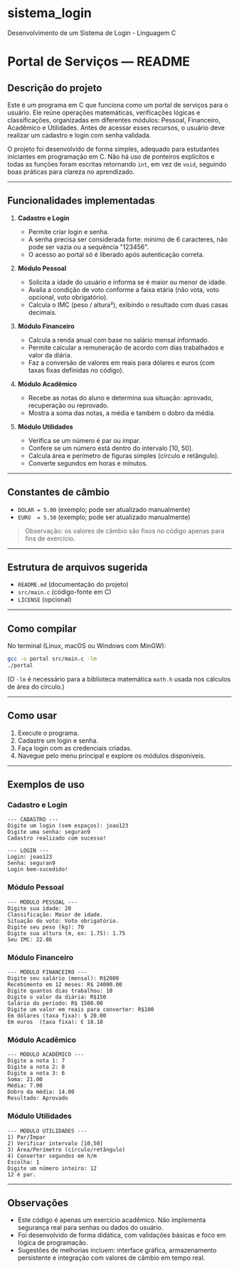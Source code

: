 # sistema_login
Desenvolvimento de um Sistema de Login - Linguagem C



# Portal de Serviços — README

## Descrição do projeto

Este é um programa em C que funciona como um portal de serviços para o usuário. Ele reúne operações matemáticas, verificações lógicas e classificações, organizadas em diferentes módulos: Pessoal, Financeiro, Acadêmico e Utilidades. Antes de acessar esses recursos, o usuário deve realizar um cadastro e login com senha validada.

O projeto foi desenvolvido de forma simples, adequado para estudantes iniciantes em programação em C. Não há uso de ponteiros explícitos e todas as funções foram escritas retornando `int`, em vez de `void`, seguindo boas práticas para clareza no aprendizado.

---

## Funcionalidades implementadas

1. **Cadastro e Login**

   * Permite criar login e senha.
   * A senha precisa ser considerada forte: mínimo de 6 caracteres, não pode ser vazia ou a sequência "123456".
   * O acesso ao portal só é liberado após autenticação correta.

2. **Módulo Pessoal**

   * Solicita a idade do usuário e informa se é maior ou menor de idade.
   * Avalia a condição de voto conforme a faixa etária (não vota, voto opcional, voto obrigatório).
   * Calcula o IMC (peso / altura²), exibindo o resultado com duas casas decimais.

3. **Módulo Financeiro**

   * Calcula a renda anual com base no salário mensal informado.
   * Permite calcular a remuneração de acordo com dias trabalhados e valor da diária.
   * Faz a conversão de valores em reais para dólares e euros (com taxas fixas definidas no código).

4. **Módulo Acadêmico**

   * Recebe as notas do aluno e determina sua situação: aprovado, recuperação ou reprovado.
   * Mostra a soma das notas, a média e também o dobro da média.

5. **Módulo Utilidades**

   * Verifica se um número é par ou ímpar.
   * Confere se um número está dentro do intervalo \[10, 50].
   * Calcula área e perímetro de figuras simples (círculo e retângulo).
   * Converte segundos em horas e minutos.

---

## Constantes de câmbio

* `DOLAR = 5.00` (exemplo; pode ser atualizado manualmente)
* `EURO  = 5.50` (exemplo; pode ser atualizado manualmente)

> Observação: os valores de câmbio são fixos no código apenas para fins de exercício.

---

## Estrutura de arquivos sugerida

* `README.md` (documentação do projeto)
* `src/main.c` (código-fonte em C)
* `LICENSE` (opcional)

---

## Como compilar

No terminal (Linux, macOS ou Windows com MinGW):

```bash
gcc -o portal src/main.c -lm
./portal
```

(O `-lm` é necessário para a biblioteca matemática `math.h` usada nos cálculos de área do círculo.)

---

## Como usar

1. Execute o programa.
2. Cadastre um login e senha.
3. Faça login com as credenciais criadas.
4. Navegue pelo menu principal e explore os módulos disponíveis.

---

## Exemplos de uso

### Cadastro e Login

```text
--- CADASTRO ---
Digite um login (sem espaços): joao123
Digite uma senha: seguran9
Cadastro realizado com sucesso!

--- LOGIN ---
Login: joao123
Senha: seguran9
Login bem-sucedido!
```

### Módulo Pessoal

```text
--- MÓDULO PESSOAL ---
Digite sua idade: 20
Classificação: Maior de idade.
Situação do voto: Voto obrigatório.
Digite seu peso (kg): 70
Digite sua altura (m, ex: 1.75): 1.75
Seu IMC: 22.86
```

### Módulo Financeiro

```text
--- MÓDULO FINANCEIRO ---
Digite seu salário (mensal): R$2000
Recebimento em 12 meses: R$ 24000.00
Digite quantos dias trabalhou: 10
Digite o valor da diária: R$150
Salário do período: R$ 1500.00
Digite um valor em reais para converter: R$100
Em dólares (taxa fixa): $ 20.00
Em euros  (taxa fixa): € 18.18
```

### Módulo Acadêmico

```text
--- MÓDULO ACADÊMICO ---
Digite a nota 1: 7
Digite a nota 2: 8
Digite a nota 3: 6
Soma: 21.00
Média: 7.00
Dobro da média: 14.00
Resultado: Aprovado
```

### Módulo Utilidades

```text
--- MÓDULO UTILIDADES ---
1) Par/Ímpar
2) Verificar intervalo [10,50]
3) Área/Perímetro (círculo/retângulo)
4) Converter segundos em h/m
Escolha: 1
Digite um número inteiro: 12
12 é par.
```

---

## Observações

* Este código é apenas um exercício acadêmico. Não implementa segurança real para senhas ou dados do usuário.
* Foi desenvolvido de forma didática, com validações básicas e foco em lógica de programação.
* Sugestões de melhorias incluem: interface gráfica, armazenamento persistente e integração com valores de câmbio em tempo real.
